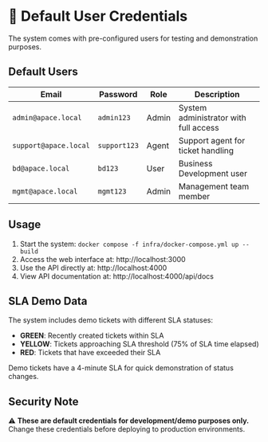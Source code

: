 # 🔐 Default User Credentials

The system comes with pre-configured users for testing and demonstration purposes.

## Default Users

| Email | Password | Role | Description |
|-------|----------|------|-------------|
| `admin@apace.local` | `admin123` | Admin | System administrator with full access |
| `support@apace.local` | `support123` | Agent | Support agent for ticket handling |
| `bd@apace.local` | `bd123` | User | Business Development user |
| `mgmt@apace.local` | `mgmt123` | Admin | Management team member |

## Usage

1. Start the system: `docker compose -f infra/docker-compose.yml up --build`
2. Access the web interface at: http://localhost:3000
3. Use the API directly at: http://localhost:4000
4. View API documentation at: http://localhost:4000/api/docs

## SLA Demo Data

The system includes demo tickets with different SLA statuses:

- **GREEN**: Recently created tickets within SLA
- **YELLOW**: Tickets approaching SLA threshold (75% of SLA time elapsed)
- **RED**: Tickets that have exceeded their SLA

Demo tickets have a 4-minute SLA for quick demonstration of status changes.

## Security Note

⚠️ **These are default credentials for development/demo purposes only.**
Change these credentials before deploying to production environments.